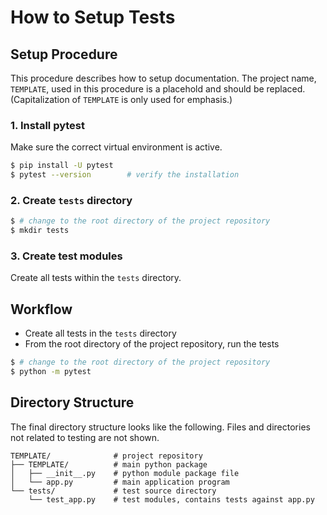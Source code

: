 # How to Setup Tests

## Setup Procedure

This procedure describes how to setup documentation. The project name, `TEMPLATE`, used in this procedure is a placehold and should be replaced. (Capitalization of `TEMPLATE` is only used for emphasis.)

### 1. Install pytest

Make sure the correct virtual environment is active.

```bash
$ pip install -U pytest
$ pytest --version        # verify the installation
```

### 2. Create `tests` directory

```bash
$ # change to the root directory of the project repository
$ mkdir tests
```

### 3. Create test modules

Create all tests within the `tests` directory.

## Workflow

* Create all tests in the `tests` directory
* From the root directory of the project repository, run the tests

```bash
$ # change to the root directory of the project repository
$ python -m pytest
```

## Directory Structure

The final directory structure looks like the following. Files and directories not related to testing are not shown.

```
TEMPLATE/              # project repository
├── TEMPLATE/          # main python package
│   ├── __init__.py    # python module package file
│   └── app.py         # main application program
└── tests/             # test source directory
    └── test_app.py    # test modules, contains tests against app.py
```
